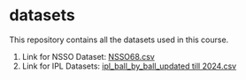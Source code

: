 # datasets
This repository contains all the datasets used in this course.


1. Link for NSSO Dataset: [NSSO68.csv](https://drive.google.com/file/d/1IEWuOocvDtnOAKo_gXRPmK2S[LqqyBxsd/view?usp=drive_link)
2. Link for IPL Datasets: [ipl_ball_by_ball_updated till 2024.csv](https://drive.google.com/file/d/1DwBQEwMecrwj9Vby-_ohHNOnJMwxtWiT/view?usp=sharing)
